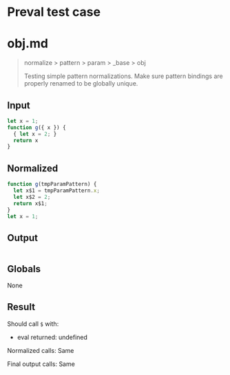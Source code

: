 # Preval test case

# obj.md

> normalize > pattern > param > _base > obj
>
> Testing simple pattern normalizations. Make sure pattern bindings are properly renamed to be globally unique.

## Input

`````js filename=intro
let x = 1;
function g({ x }) {
  { let x = 2; }
  return x
}
`````

## Normalized

`````js filename=intro
function g(tmpParamPattern) {
  let x$1 = tmpParamPattern.x;
  let x$2 = 2;
  return x$1;
}
let x = 1;
`````

## Output

`````js filename=intro

`````

## Globals

None

## Result

Should call `$` with:
 - eval returned: undefined

Normalized calls: Same

Final output calls: Same
